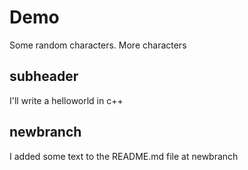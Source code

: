 # Demo
Some random characters.
More characters

## subheader

I'll write a helloworld in c++

## newbranch
I added some text to the README.md file at newbranch